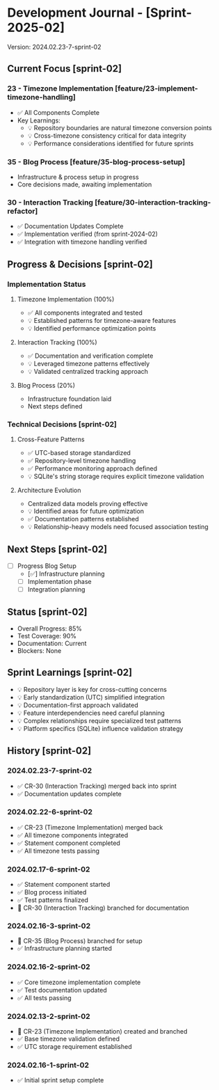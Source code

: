 # Development Journal - [Sprint-2025-02]
Version: 2024.02.23-7-sprint-02

## Current Focus [sprint-02]
### 23 - Timezone Implementation [feature/23-implement-timezone-handling]
- ✅ All Components Complete
- Key Learnings:
  - 💡 Repository boundaries are natural timezone conversion points
  - 💡 Cross-timezone consistency critical for data integrity
  - 💡 Performance considerations identified for future sprints

### 35 - Blog Process [feature/35-blog-process-setup]
- Infrastructure & process setup in progress
- Core decisions made, awaiting implementation

### 30 - Interaction Tracking [feature/30-interaction-tracking-refactor]
- ✅ Documentation Updates Complete
- ✅ Implementation verified (from sprint-2024-02)
- ✅ Integration with timezone handling verified

## Progress & Decisions [sprint-02]
### Implementation Status
1. Timezone Implementation (100%)
   - ✅ All components integrated and tested
   - 💡 Established patterns for timezone-aware features
   - 💡 Identified performance optimization points

2. Interaction Tracking (100%)
   - ✅ Documentation and verification complete
   - 💡 Leveraged timezone patterns effectively
   - 💡 Validated centralized tracking approach

3. Blog Process (20%)
   - Infrastructure foundation laid
   - Next steps defined

### Technical Decisions [sprint-02]
1. Cross-Feature Patterns
   - ✅ UTC-based storage standardized
   - ✅ Repository-level timezone handling
   - ✅ Performance monitoring approach defined
   - 💡 SQLite's string storage requires explicit timezone validation

2. Architecture Evolution
   - Centralized data models proving effective
   - 💡 Identified areas for future optimization
   - ✅ Documentation patterns established
   - 💡 Relationship-heavy models need focused association testing

## Next Steps [sprint-02]
- [ ] Progress Blog Setup
  - [✅] Infrastructure planning
  - [ ] Implementation phase
  - [ ] Integration planning

## Status [sprint-02]
- Overall Progress: 85%
- Test Coverage: 90%
- Documentation: Current
- Blockers: None

## Sprint Learnings [sprint-02]
- 💡 Repository layer is key for cross-cutting concerns
- 💡 Early standardization (UTC) simplified integration
- 💡 Documentation-first approach validated
- 💡 Feature interdependencies need careful planning
- 💡 Complex relationships require specialized test patterns
- 💡 Platform specifics (SQLite) influence validation strategy

## History [sprint-02]
### 2024.02.23-7-sprint-02
- ✅ CR-30 (Interaction Tracking) merged back into sprint
- ✅ Documentation updates complete

### 2024.02.22-6-sprint-02
- ✅ CR-23 (Timezone Implementation) merged back
- ✅ All timezone components integrated
- ✅ Statement component completed
- ✅ All timezone tests passing

### 2024.02.17-6-sprint-02
- ✅ Statement component started
- ✅ Blog process initiated
- ✅ Test patterns finalized
- 🔄 CR-30 (Interaction Tracking) branched for documentation

### 2024.02.16-3-sprint-02
- 🔄 CR-35 (Blog Process) branched for setup
- ✅ Infrastructure planning started

### 2024.02.16-2-sprint-02
- ✅ Core timezone implementation complete
- ✅ Test documentation updated
- ✅ All tests passing

### 2024.02.13-2-sprint-02
- 🔄 CR-23 (Timezone Implementation) created and branched
- ✅ Base timezone validation defined
- ✅ UTC storage requirement established

### 2024.02.16-1-sprint-02
- ✅ Initial sprint setup complete
